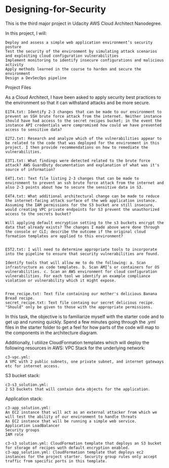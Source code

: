 # Designing-for-Security

This is the third major project in Udacity AWS Cloud Architect Nanodegree.

In this project, I will:

    Deploy and assess a simple web application environment’s security posture
    Test the security of the environment by simulating attack scenarios and exploiting cloud configuration vulnerabilities
    Implement monitoring to identify insecure configurations and malicious activity
    Apply methods learned in the course to harden and secure the environment
    Design a DevSecOps pipeline

Project Files

 As a Cloud Architect, I have been asked to apply security best practices to the environment so that it can withstand attacks and be more secure.
 
    E1T4.txt: Identify 2-3 changes that can be made to our environment to prevent an SSH brute force attack from the internet. Neither instance should have had access to the secret recipes bucket; in the event the instance API credentials were compromised how could we have prevented access to sensitive data?

    E2T2.txt: Research and analyze which of the vulnerabilities appear to be related to the code that was deployed for the environment in this project. I then provide recommendations on how to remediate the vulnerabilities.
    
    E3T1.txt: What findings were detected related to the brute force attack? AWS GuardDuty documentation and explanation of what was it's source of information?
    
    E4T1.txt: Text file listing 2-3 changes that can be made to environment to prevent an ssh brute force attack from the internet and also 2-3 points about how to secure the sensitive data in S3.
   
    E4T4.txt: What additional architectural change can be made to reduce the internet-facing attack surface of the web application instance. 
    Assuming the IAM permissions for the S3 bucket are still insecure, would creating VPC private endpoints for S3 prevent the unauthorized access to the secrets bucket? 
    
    Will applying default encryption setting to the s3 buckets encrypt the data that already exists? The changes I made above were done through the console or CLI; describe the outcome if the original cloud formation templates are applied to this environment?


    E5T2.txt: I will need to determine appropriate tools to incorporate into the pipeline to ensure that security vulnerabilities are found. 
    
    Identify tools that will allow me to do the following: a. Scan infrastructure as code templates. b. Scan AMI’s or containers for OS vulnerabilities. c. Scan an AWS environment for cloud configuration vulnerabilities. For each tool we identify an example compliance violation or vulnerability which it might expose.

    
    Free_recipe.txt: Text file containing our mother's delicious Banana Bread recipe.
    secret_recipe.txt: Text file containg our secret delicious recipe. "Should" only be given to those with the appropriate permissions.
    
In this task, the objective is to familiarize myself with the starter code and to get up and running quickly. Spend a few minutes going through the .yml files in the starter folder to get a feel for how parts of the code will map to the components in the architecture diagram.

Additionally, I utiilize CloudFormation templates which will deploy the following resources in AWS:
VPC Stack for the underlying network:

    c3-vpc.yml:
    A VPC with 2 public subnets, one private subnet, and internet gateways etc for internet access.

S3 bucket stack:

    c3-s3_solution.yml:
    2 S3 buckets that will contain data objects for the application.

Application stack:

    c3-app_solution.yml:
    An EC2 instance that will act as an external attacker from which we will test the ability of our environment to handle threats
    An EC2 instance that will be running a simple web service.
    Application LoadBalancer
    Security groups
    IAM role

    c3-s3_solution.yml: CloudFormation template that deploys an S3 bucket for storage of recipes woth default encryption enabled.
    c3-app_solution.yml: CloudFormation template that deploys ec2 instances for the project starter. Security group rules only accept traffic from specific ports in this template.
